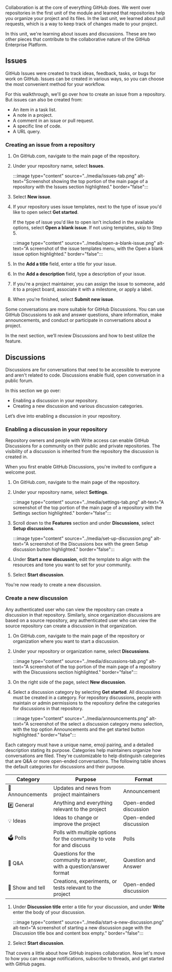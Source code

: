 Collaboration is at the core of everything GitHub does. We went over repositories in the first unit of the module and learned that repositories help you organize your project and its files. In the last unit, we learned about pull requests, which is a way to keep track of changes made to your project.

In this unit, we're learning about issues and discussions. These are two other pieces that contribute to the collaborative nature of the GitHub Enterprise Platform.

## Issues

GitHub Issues were created to track ideas, feedback, tasks, or bugs for work on GitHub. Issues can be created in various ways, so you can choose the most convenient method for your workflow.

For this walkthrough, we'll go over how to create an issue from a repository. But issues can also be created from:

- An item in a task list.
- A note in a project.
- A comment in an issue or pull request.
- A specific line of code.
- A URL query.

### Creating an issue from a repository

1. On GitHub.com, navigate to the main page of the repository.
1. Under your repository name, select **Issues**.

   :::image type="content" source="../media/issues-tab.png" alt-text="Screenshot showing the top portion of the main page of a repository with the Issues section highlighted." border="false":::

1. Select **New issue**.
1. If your repository uses issue templates, next to the type of issue you'd like to open select **Get started**.

   If the type of issue you'd like to open isn't included in the available options, select **Open a blank issue**. If not using templates, skip to Step 5.

   :::image type="content" source="../media/open-a-blank-issue.png" alt-text="A screenshot of the issue templates menu, with the Open a blank issue option highlighted." border="false":::

1. In the **Add a title** field, enter a title for your issue.
1. In the **Add a description** field, type a description of your issue.
1. If you're a project maintainer, you can assign the issue to someone, add it to a project board, associate it with a milestone, or apply a label.
1. When you're finished, select **Submit new issue**.

Some conversations are more suitable for GitHub Discussions. You can use GitHub Discussions to ask and answer questions, share information, make announcements, and conduct or participate in conversations about a project.

In the next section, we’ll review Discussions and how to best utilize the feature.

## Discussions

Discussions are for conversations that need to be accessible to everyone and aren't related to code. Discussions enable fluid, open conversation in a public forum.

In this section we go over:

- Enabling a discussion in your repository.
- Creating a new discussion and various discussion categories.

Let’s dive into enabling a discussion in your repository.

### Enabling a discussion in your repository

Repository owners and people with Write access can enable GitHub Discussions for a community on their public and private repositories. The visibility of a discussion is inherited from the repository the discussion is created in.

When you first enable GitHub Discussions, you're invited to configure a welcome post.

1. On GitHub.com, navigate to the main page of the repository.
1. Under your repository name, select **Settings**.

   :::image type="content" source="../media/settings-tab.png" alt-text="A screenshot of the top portion of the main page of a repository with the Settings section highlighted." border="false":::

1. Scroll down to the **Features** section and under **Discussions**, select **Setup discussions**.

   :::image type="content" source="../media/set-up-discussion.png" alt-text="A screenshot of the Discussions box with the green Setup discussion button highlighted." border="false":::

1. Under **Start a new discussion**, edit the template to align with the resources and tone you want to set for your community.
1. Select **Start discussion**.

You're now ready to create a new discussion.

### Create a new discussion

Any authenticated user who can view the repository can create a discussion in that repository. Similarly, since organization discussions are based on a source repository, any authenticated user who can view the source repository can create a discussion in that organization.

1. On GitHub.com, navigate to the main page of the repository or organization where you want to start a discussion.

1. Under your repository or organization name, select **Discussions**.

   :::image type="content" source="../media/discussions-tab.png" alt-text="A screenshot of the top portion of the main page of a repository with the Discussions section highlighted." border="false":::

1. On the right side of the page, select **New discussion**.

1. Select a discussion category by selecting **Get started**. All discussions must be created in a category. For repository discussions, people with maintain or admin permissions to the repository define the categories for discussions in that repository.

   :::image type="content" source="../media/announcements.png" alt-text="A screenshot of the select a discussion category menu selection, with the top option Announcements and the get started button highlighted." border="false":::

Each category must have a unique name, emoji pairing, and a detailed description stating its purpose. Categories help maintainers organize how conversations are filed. They're customizable to help distinguish categories that are Q&A or more open-ended conversations. The following table shows the default categories for discussions and their purpose.

| **Category** | **Purpose** | **Format** |
|----------|----------|----------|
| :mega: Announcements | Updates and news from project maintainers | Announcement |
| :hash: General | Anything and everything relevant to the project | Open-ended discussion |
| :bulb: Ideas | Ideas to change or improve the project | Open-ended discussion |
| :ballot_box: Polls | Polls with multiple options for the community to vote for and discuss | Polls |
| :pray: Q&A | Questions for the community to answer, with a question/answer format | Question and Answer |
| :raised_hands: Show and tell | Creations, experiments, or tests relevant to the project | Open-ended discussion |

1. Under **Discussion title** enter a title for your discussion, and under **Write** enter the body of your discussion.

   :::image type="content" source="../media/start-a-new-discussion.png" alt-text="A screenshot of starting a new discussion page with the Discussion title box and content box empty." border="false":::

1. Select **Start discussion**.

That covers a little about how GitHub inspires collaboration. Now let's move to how you can manage notifications, subscribe to threads, and get started with GitHub pages.
